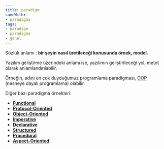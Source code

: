 ```yaml
---
title: paradigm
sameWith:
- paradigma
tags:
- paradigm
- paradigma
- genel
---
```


Sözlük anlamı : **bir şeyin nasıl üretileceği konusunda örnek, model.**

Yazılım geliştirme üzerindeki anlamı ise, yazılımın geliştirileceği yol, metot olarak anlamlandırılabilir.

Örneğin, adını en çok duyduğumuz programlama paradigması, [OOP](/oop) (nesneye dayalı programlama) olabilir.

Diğer bazı paradigma örnekleri:

* [**Functional**](/functional)
* [**Protocol-Oriented**](/protocol-oriented-programming)
* [**Object-Oriented**](/oop)
* [**Imperative**](/imperative-programming)
* [**Declarative**](/declarative-programming)
* [**Structured**](/structured-programming)
* [**Procedural**](/procedural-programming)
* [**Aspect-Oriented**](/aspect-oriented)
